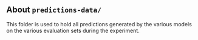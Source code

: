 ## About `predictions-data/`

This folder is used to hold all predictions generated by the various models on the various evaluation sets during the experiment.
